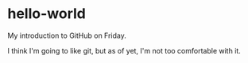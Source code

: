 # hello-world
My introduction to GitHub on Friday.

I think I'm going to like git, but as of yet, I'm not too comfortable with it.
